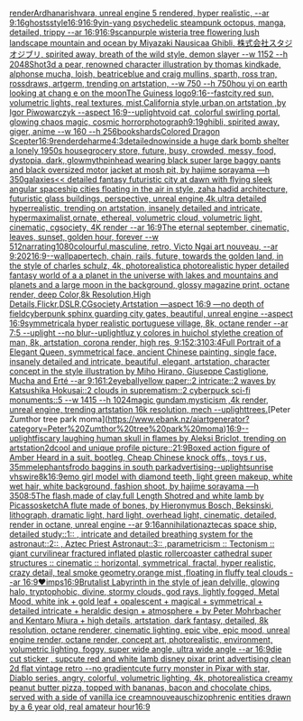 [render](https://www.ebank.nz/aiartgenerator?category=render)[Ardhanarishvara,  unreal engine 5 rendered, hyper realistic,  --ar 9:16](https://www.ebank.nz/aiartgenerator?category=Ardhanarishvara%2C%20%20unreal%20engine%205%20rendered%2C%20hyper%20realistic%2C%20%20--ar%209%3A16)[ghosts](https://www.ebank.nz/aiartgenerator?category=ghosts)[style](https://www.ebank.nz/aiartgenerator?category=style)[16:9](https://www.ebank.nz/aiartgenerator?category=16%3A9)[16:9](https://www.ebank.nz/aiartgenerator?category=16%3A9)[yin-yang psychedelic steampunk octopus, manga, detailed, trippy --ar 16:9](https://www.ebank.nz/aiartgenerator?category=yin-yang%20psychedelic%20steampunk%20octopus%2C%20manga%2C%20detailed%2C%20trippy%20--ar%2016%3A9)[16:9](https://www.ebank.nz/aiartgenerator?category=16%3A9)[scan](https://www.ebank.nz/aiartgenerator?category=scan)[purple wisteria tree flowering lush landscape mountain and ocean by Miyazaki Nausicaa Ghibli, 株式会社スタジオジブリ, spirited away, breath of the wild style, demon slayer --w 1152 --h 2048](https://www.ebank.nz/aiartgenerator?category=purple%20wisteria%20tree%20flowering%20lush%20landscape%20mountain%20and%20ocean%20by%20Miyazaki%20Nausicaa%20Ghibli%2C%20%E6%A0%AA%E5%BC%8F%E4%BC%9A%E7%A4%BE%E3%82%B9%E3%82%BF%E3%82%B8%E3%82%AA%E3%82%B8%E3%83%96%E3%83%AA%2C%20spirited%20away%2C%20breath%20of%20the%20wild%20style%2C%20demon%20slayer%20--w%201152%20--h%202048)[Shot](https://www.ebank.nz/aiartgenerator?category=Shot)[3d a pear, renowned character illustration by thomas kindkade, alphonse mucha, loish, beatriceblue and craig mullins, sparth, ross tran, rossdraws, artgerm, trending on artstation, --w 750 --h 750](https://www.ebank.nz/aiartgenerator?category=3d%20a%20pear%2C%20renowned%20character%20illustration%20by%20thomas%20kindkade%2C%20alphonse%20mucha%2C%20loish%2C%20beatriceblue%20and%20craig%20mullins%2C%20sparth%2C%20ross%20tran%2C%20rossdraws%2C%20artgerm%2C%20trending%20on%20artstation%2C%20--w%20750%20--h%20750)[hou yi on earth looking at chang e on the moon](https://www.ebank.nz/aiartgenerator?category=hou%20yi%20on%20earth%20looking%20at%20chang%20e%20on%20the%20moon)[The Guiness logo](https://www.ebank.nz/aiartgenerator?category=The%20Guiness%20logo)[9:16](https://www.ebank.nz/aiartgenerator?category=9%3A16)[--fast](https://www.ebank.nz/aiartgenerator?category=--fast)[city,red sun, volumetric lights, real textures, mist,California style,urban,on artstation ,by Igor Piwowarczyk --aspect 16:9](https://www.ebank.nz/aiartgenerator?category=city%2Cred%20sun%2C%20volumetric%20lights%2C%20real%20textures%2C%20mist%2CCalifornia%20style%2Curban%2Con%20artstation%20%2Cby%20Igor%20Piwowarczyk%20--aspect%2016%3A9)[--uplight](https://www.ebank.nz/aiartgenerator?category=--uplight)[void cat, colorful swirling portal, glowing chaos magic, cosmic horror](https://www.ebank.nz/aiartgenerator?category=void%20cat%2C%20colorful%20swirling%20portal%2C%20glowing%20chaos%20magic%2C%20cosmic%20horror)[photograph](https://www.ebank.nz/aiartgenerator?category=photograph)[9:19](https://www.ebank.nz/aiartgenerator?category=9%3A19)[ghibli, spirited away, giger, anime --w 160 --h 256](https://www.ebank.nz/aiartgenerator?category=ghibli%2C%20spirited%20away%2C%20giger%2C%20anime%20--w%20160%20--h%20256)[book](https://www.ebank.nz/aiartgenerator?category=book)[shards](https://www.ebank.nz/aiartgenerator?category=shards)[Colored Dragon Scepter](https://www.ebank.nz/aiartgenerator?category=Colored%20Dragon%20Scepter)[16:9](https://www.ebank.nz/aiartgenerator?category=16%3A9)[render](https://www.ebank.nz/aiartgenerator?category=render)[deharme](https://www.ebank.nz/aiartgenerator?category=deharme)[4:3](https://www.ebank.nz/aiartgenerator?category=4%3A3)[detailed](https://www.ebank.nz/aiartgenerator?category=detailed)[now](https://www.ebank.nz/aiartgenerator?category=now)[inside a huge dark bomb shelter a lonely 1950s house](https://www.ebank.nz/aiartgenerator?category=inside%20a%20huge%20dark%20bomb%20shelter%20a%20lonely%201950s%20house)[grocery store, future, busy, crowded, messy, food, dystopia, dark, glow](https://www.ebank.nz/aiartgenerator?category=grocery%20store%2C%20future%2C%20busy%2C%20crowded%2C%20messy%2C%20food%2C%20dystopia%2C%20dark%2C%20glow)[myth](https://www.ebank.nz/aiartgenerator?category=myth)[pinhead wearing black super large baggy pants and black oversized motor jacket at mosh pit, by hajime sorayama —h 350](https://www.ebank.nz/aiartgenerator?category=pinhead%20wearing%20black%20super%20large%20baggy%20pants%20and%20black%20oversized%20motor%20jacket%20at%20mosh%20pit%2C%20by%20hajime%20sorayama%20%E2%80%94h%20350)[galaxies](https://www.ebank.nz/aiartgenerator?category=galaxies)[<< detailed fantasy futuristic city at dawn with flying sleek angular spaceship cities floating in the air in style, zaha hadid architecture, futuristic glass buildings, perspective, unreal engine,4k,ultra detailed hyperrealistic, trending on artstation, insanely detailed and intricate, hypermaximalist,ornate, ethereal, volumetric cloud, volumetric light, cinematic, cgsociety, 4K render --ar 16:9](https://www.ebank.nz/aiartgenerator?category=%3C%3C%20detailed%20fantasy%20futuristic%20city%20at%20dawn%20with%20flying%20sleek%20angular%20spaceship%20cities%20floating%20in%20the%20air%20in%20style%2C%20zaha%20hadid%20architecture%2C%20futuristic%20glass%20buildings%2C%20perspective%2C%20unreal%20engine%2C4k%2Cultra%20detailed%20hyperrealistic%2C%20trending%20on%20artstation%2C%20insanely%20detailed%20and%20intricate%2C%20hypermaximalist%2Cornate%2C%20ethereal%2C%20volumetric%20cloud%2C%20volumetric%20light%2C%20cinematic%2C%20cgsociety%2C%204K%20render%20--ar%2016%3A9)[The eternal september, cinematic, leaves, sunset, golden hour, forever --w 512](https://www.ebank.nz/aiartgenerator?category=The%20eternal%20september%2C%20cinematic%2C%20leaves%2C%20sunset%2C%20golden%20hour%2C%20forever%20--w%20512)[narrating](https://www.ebank.nz/aiartgenerator?category=narrating)[1080](https://www.ebank.nz/aiartgenerator?category=1080)[colourful,](https://www.ebank.nz/aiartgenerator?category=colourful%2C)[masculine, retro, Victo Ngai art nouveau, --ar 9:20](https://www.ebank.nz/aiartgenerator?category=masculine%2C%20retro%2C%20Victo%20Ngai%20art%20nouveau%2C%20--ar%209%3A20)[2](https://www.ebank.nz/aiartgenerator?category=2)[16:9](https://www.ebank.nz/aiartgenerator?category=16%3A9)[--wallpaper](https://www.ebank.nz/aiartgenerator?category=--wallpaper)[tech, chain, rails, future, towards the golden land, in the style of charles schulz, 4k, photorealistic](https://www.ebank.nz/aiartgenerator?category=tech%2C%20chain%2C%20rails%2C%20future%2C%20towards%20the%20golden%20land%2C%20in%20the%20style%20of%20charles%20schulz%2C%204k%2C%20photorealistic)[a photorealistic hyper detailed fantasy world of a a planet in the universe with lakes and mountains and planets and  a large moon in the background, glossy magazine print, octane render, deep Color,8k Resolution,High Details,Flickr,DSLR,CGsociety,Artstation —aspect 16:9 —no depth of field](https://www.ebank.nz/aiartgenerator?category=a%20photorealistic%20hyper%20detailed%20fantasy%20world%20of%20a%20a%20planet%20in%20the%20universe%20with%20lakes%20and%20mountains%20and%20planets%20and%20%20a%20large%20moon%20in%20the%20background%2C%20glossy%20magazine%20print%2C%20octane%20render%2C%20deep%20Color%2C8k%20Resolution%2CHigh%20Details%2CFlickr%2CDSLR%2CCGsociety%2CArtstation%20%E2%80%94aspect%2016%3A9%20%E2%80%94no%20depth%20of%20field)[cyberpunk sphinx guarding city gates, beautiful, unreal engine  --aspect 16:9](https://www.ebank.nz/aiartgenerator?category=cyberpunk%20sphinx%20guarding%20city%20gates%2C%20beautiful%2C%20unreal%20engine%20%20--aspect%2016%3A9)[symmetrical](https://www.ebank.nz/aiartgenerator?category=symmetrical)[a hyper realistic portuguese village, 8k, octane render --ar 7:5 --uplight --no blur](https://www.ebank.nz/aiartgenerator?category=a%20hyper%20realistic%20portuguese%20village%2C%208k%2C%20octane%20render%20--ar%207%3A5%20--uplight%20--no%20blur)[--uplight](https://www.ebank.nz/aiartgenerator?category=--uplight)[luz y colores in huichol style](https://www.ebank.nz/aiartgenerator?category=luz%20y%20colores%20in%20huichol%20style)[the creation of man, 8k, artstation, corona render, high res, 9:15](https://www.ebank.nz/aiartgenerator?category=the%20creation%20of%20man%2C%208k%2C%20artstation%2C%20corona%20render%2C%20high%20res%2C%209%3A15)[2:3](https://www.ebank.nz/aiartgenerator?category=2%3A3)[10](https://www.ebank.nz/aiartgenerator?category=10)[3:4](https://www.ebank.nz/aiartgenerator?category=3%3A4)[Full Portrait of a Elegant Queen, symmetrical face, ancient Chinese painting, single face, insanely detailed and intricate, beautiful, elegant, artstation, character concept in the style illustration by Miho Hirano, Giuseppe Castiglione, Mucha and Erté --ar 9:16](https://www.ebank.nz/aiartgenerator?category=Full%20Portrait%20of%20a%20Elegant%20Queen%2C%20symmetrical%20face%2C%20ancient%20Chinese%20painting%2C%20single%20face%2C%20insanely%20detailed%20and%20intricate%2C%20beautiful%2C%20elegant%2C%20artstation%2C%20character%20concept%20in%20the%20style%20illustration%20by%20Miho%20Hirano%2C%20Giuseppe%20Castiglione%2C%20Mucha%20and%20Ert%C3%A9%20--ar%209%3A16)[1:2](https://www.ebank.nz/aiartgenerator?category=1%3A2)[eyeball](https://www.ebank.nz/aiartgenerator?category=eyeball)[yellow paper::2 intricate::2 waves by Katsushika Hokusai::2 clouds in suprematism::2 cyberpuck sci-fi monuments::5 --w 1415 --h 1024](https://www.ebank.nz/aiartgenerator?category=yellow%20paper%3A%3A2%20intricate%3A%3A2%20waves%20by%20Katsushika%20Hokusai%3A%3A2%20clouds%20in%20suprematism%3A%3A2%20cyberpuck%20sci-fi%20monuments%3A%3A5%20--w%201415%20--h%201024)[magic gundam,mysticism ,4k render, unreal engine, trending artstation 16k resolution, mech --uplight](https://www.ebank.nz/aiartgenerator?category=magic%20gundam%2Cmysticism%20%2C4k%20render%2C%20unreal%20engine%2C%20trending%20artstation%2016k%20resolution%2C%20mech%20--uplight)[trees.](https://www.ebank.nz/aiartgenerator?category=trees.)[Peter Zumthor tree park moma](https://www.ebank.nz/aiartgenerator?category=Peter%20Zumthor%20tree%20park%20moma)[16:9](https://www.ebank.nz/aiartgenerator?category=16%3A9)[--uplight](https://www.ebank.nz/aiartgenerator?category=--uplight)[fi](https://www.ebank.nz/aiartgenerator?category=fi)[scary laughing human skull in flames by Aleksi Briclot, trending on artstation](https://www.ebank.nz/aiartgenerator?category=scary%20laughing%20human%20skull%20in%20flames%20by%20Aleksi%20Briclot%2C%20trending%20on%20artstation)[2d](https://www.ebank.nz/aiartgenerator?category=2d)[cool and unique profile picture](https://www.ebank.nz/aiartgenerator?category=cool%20and%20unique%20profile%20picture)[::](https://www.ebank.nz/aiartgenerator?category=%3A%3A)[21:9](https://www.ebank.nz/aiartgenerator?category=21%3A9)[Boxed action figure of Amber Heard in a suit, bootleg, Cheap Chinese knock offs,, toys r us, 35mm](https://www.ebank.nz/aiartgenerator?category=Boxed%20action%20figure%20of%20Amber%20Heard%20in%20a%20suit%2C%20bootleg%2C%20Cheap%20Chinese%20knock%20offs%2C%2C%20toys%20r%20us%2C%2035mm)[elephants](https://www.ebank.nz/aiartgenerator?category=elephants)[frodo baggins in south park](https://www.ebank.nz/aiartgenerator?category=frodo%20baggins%20in%20south%20park)[advertising](https://www.ebank.nz/aiartgenerator?category=advertising)[--uplight](https://www.ebank.nz/aiartgenerator?category=--uplight)[sunrise vhs](https://www.ebank.nz/aiartgenerator?category=sunrise%20vhs)[wire](https://www.ebank.nz/aiartgenerator?category=wire)[8k](https://www.ebank.nz/aiartgenerator?category=8k)[16:9](https://www.ebank.nz/aiartgenerator?category=16%3A9)[emo girl model with diamond teeth, light green makeup, white wet hair, white background, fashion shoot, by hajime sorayama —h 350](https://www.ebank.nz/aiartgenerator?category=emo%20girl%20model%20with%20diamond%20teeth%2C%20light%20green%20makeup%2C%20white%20wet%20hair%2C%20white%20background%2C%20fashion%20shoot%2C%20by%20hajime%20sorayama%20%E2%80%94h%20350)[8:5](https://www.ebank.nz/aiartgenerator?category=8%3A5)[The flash,made of clay,full Length Shot](https://www.ebank.nz/aiartgenerator?category=The%20flash%2Cmade%20of%20clay%2Cfull%20Length%20Shot)[red and white lamb by Picasso](https://www.ebank.nz/aiartgenerator?category=red%20and%20white%20lamb%20by%20Picasso)[sketch](https://www.ebank.nz/aiartgenerator?category=sketch)[A flute made of bones, by Hieronymus Bosch, Beksinski, lithograph, dramatic light, hard light, overhead light, cinematic, detailed, render in octane, unreal engine --ar 9:16](https://www.ebank.nz/aiartgenerator?category=A%20flute%20made%20of%20bones%2C%20by%20Hieronymus%20Bosch%2C%20Beksinski%2C%20lithograph%2C%20dramatic%20light%2C%20hard%20light%2C%20overhead%20light%2C%20cinematic%2C%20detailed%2C%20render%20in%20octane%2C%20unreal%20engine%20--ar%209%3A16)[annihilation](https://www.ebank.nz/aiartgenerator?category=annihilation)[aztecas space ship, detailed study::1:: , intricate and detailed  breathing system for the astronaut::2:: , Aztec Priest Astronaut::3:: ,](https://www.ebank.nz/aiartgenerator?category=aztecas%20space%20ship%2C%20detailed%20study%3A%3A1%3A%3A%20%2C%20intricate%20and%20detailed%20%20breathing%20system%20for%20the%20astronaut%3A%3A2%3A%3A%20%2C%20Aztec%20Priest%20Astronaut%3A%3A3%3A%3A%20%2C)[parametricism :: Tectonism :: giant curvilinear fractured inflated plastic rollercoaster cathedral super structures :: cinematic :: horizontal, symmetrical, fractal, hyper realistic, crazy detail, teal smoke geometry,orange mist ,floating in fluffy teal clouds --ar 16:9](https://www.ebank.nz/aiartgenerator?category=parametricism%20%3A%3A%20Tectonism%20%3A%3A%20giant%20curvilinear%20fractured%20inflated%20plastic%20rollercoaster%20cathedral%20super%20structures%20%3A%3A%20cinematic%20%3A%3A%20horizontal%2C%20symmetrical%2C%20fractal%2C%20hyper%20realistic%2C%20crazy%20detail%2C%20teal%20smoke%20geometry%2Corange%20mist%20%2Cfloating%20in%20fluffy%20teal%20clouds%20--ar%2016%3A9)[❤️](https://www.ebank.nz/aiartgenerator?category=%E2%9D%A4%EF%B8%8F)[imps](https://www.ebank.nz/aiartgenerator?category=imps)[16:9](https://www.ebank.nz/aiartgenerator?category=16%3A9)[Brutalist Labyrinth in the style of jean delville, glowing halo, tryptophobic, divine, stormy clouds, god rays, lightly fogged, Metal Mood, white ink + gold leaf + opalescent + magical + symmetrical + detailed intricate + heraldic design + atmosphere + by Peter Mohrbacher and Kentaro Miura + high details, artstation, dark fantasy, detailed, 8k resolution, octane renderer, cinematic lighting, epic vibe, epic mood, unreal engine render, octane render, concept art, photorealistic, environment, volumetric lighting, foggy, super wide angle, ultra wide angle --ar 16:9](https://www.ebank.nz/aiartgenerator?category=Brutalist%20Labyrinth%20in%20the%20style%20of%20jean%20delville%2C%20glowing%20halo%2C%20tryptophobic%2C%20divine%2C%20stormy%20clouds%2C%20god%20rays%2C%20lightly%20fogged%2C%20Metal%20Mood%2C%20white%20ink%20%2B%20gold%20leaf%20%2B%20opalescent%20%2B%20magical%20%2B%20symmetrical%20%2B%20detailed%20intricate%20%2B%20heraldic%20design%20%2B%20atmosphere%20%2B%20by%20Peter%20Mohrbacher%20and%20Kentaro%20Miura%20%2B%20high%20details%2C%20artstation%2C%20dark%20fantasy%2C%20detailed%2C%208k%20resolution%2C%20octane%20renderer%2C%20cinematic%20lighting%2C%20epic%20vibe%2C%20epic%20mood%2C%20unreal%20engine%20render%2C%20octane%20render%2C%20concept%20art%2C%20photorealistic%2C%20environment%2C%20volumetric%20lighting%2C%20foggy%2C%20super%20wide%20angle%2C%20ultra%20wide%20angle%20--ar%2016%3A9)[die cut sticker , sup](https://www.ebank.nz/aiartgenerator?category=die%20cut%20sticker%20%2C%20sup)[cute red and white lamb disney pixar print advertising clean 2d flat vintage retro --no gradient](https://www.ebank.nz/aiartgenerator?category=cute%20red%20and%20white%20lamb%20disney%20pixar%20print%20advertising%20clean%202d%20flat%20vintage%20retro%20--no%20gradient)[cute furry monster in Pixar with star, Diablo series, angry, colorful, volumetric lighting, 4k, photorealistic](https://www.ebank.nz/aiartgenerator?category=cute%20furry%20monster%20in%20Pixar%20with%20star%2C%20Diablo%20series%2C%20angry%2C%20colorful%2C%20volumetric%20lighting%2C%204k%2C%20photorealistic)[a creamy peanut butter pizza, topped with bananas, bacon and chocolate chips, served with a side of vanilla ice cream](https://www.ebank.nz/aiartgenerator?category=a%20creamy%20peanut%20butter%20pizza%2C%20topped%20with%20bananas%2C%20bacon%20and%20chocolate%20chips%2C%20served%20with%20a%20side%20of%20vanilla%20ice%20cream)[nouveau](https://www.ebank.nz/aiartgenerator?category=nouveau)[schizophrenic entities drawn by a 6 year old, real amateur hour](https://www.ebank.nz/aiartgenerator?category=schizophrenic%20entities%20drawn%20by%20a%206%20year%20old%2C%20real%20amateur%20hour)[16:9](https://www.ebank.nz/aiartgenerator?category=16%3A9)